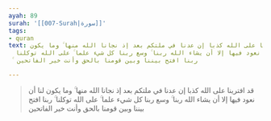 ```yaml
---
ayah: 89
surah: '[[007-Surah|سورة]]'
tags:
- quran
text: قد افترينا على الله كذبا إن عدنا في ملتكم بعد إذ نجانا الله منها ۚ وما يكون
  لنا أن نعود فيها إلا أن يشاء الله ربنا ۚ وسع ربنا كل شيء علما ۚ على الله توكلنا
  ۚ ربنا افتح بيننا وبين قومنا بالحق وأنت خير الفاتحين

---
```

> قد افترينا على الله كذبا إن عدنا في ملتكم بعد إذ نجانا الله منها ۚ وما يكون لنا أن نعود فيها إلا أن يشاء الله ربنا ۚ وسع ربنا كل شيء علما ۚ على الله توكلنا ۚ ربنا افتح بيننا وبين قومنا بالحق وأنت خير الفاتحين
